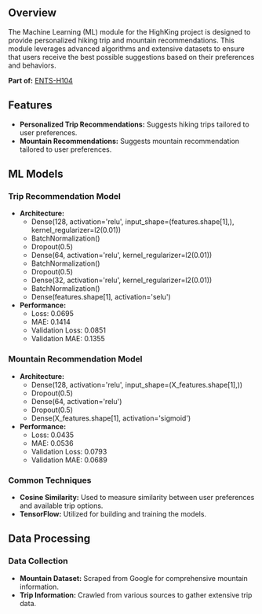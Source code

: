 ## Overview
The Machine Learning (ML) module for the HighKing project is designed to provide personalized hiking trip and mountain recommendations. This module leverages advanced algorithms and extensive datasets to ensure that users receive the best possible suggestions based on their preferences and behaviors.

**Part of:** [ENTS-H104](https://github.com/ENTS-H104) 

## Features
- **Personalized Trip Recommendations:** Suggests hiking trips tailored to user preferences.
- **Mountain Recommendations:** Suggests mountain recommendation tailored to user preferences.

## ML Models
### Trip Recommendation Model
- **Architecture:**
  - Dense(128, activation='relu', input_shape=(features.shape[1],), kernel_regularizer=l2(0.01))
  - BatchNormalization()
  - Dropout(0.5)
  - Dense(64, activation='relu', kernel_regularizer=l2(0.01))
  - BatchNormalization()
  - Dropout(0.5)
  - Dense(32, activation='relu', kernel_regularizer=l2(0.01))
  - BatchNormalization()
  - Dense(features.shape[1], activation='selu')
- **Performance:**
  - Loss: 0.0695
  - MAE: 0.1414
  - Validation Loss: 0.0851
  - Validation MAE: 0.1355

### Mountain Recommendation Model
- **Architecture:**
  - Dense(128, activation='relu', input_shape=(X_features.shape[1],))
  - Dropout(0.5)
  - Dense(64, activation='relu')
  - Dropout(0.5)
  - Dense(X_features.shape[1], activation='sigmoid')
- **Performance:**
  - Loss: 0.0435
  - MAE: 0.0536
  - Validation Loss: 0.0793
  - Validation MAE: 0.0689

### Common Techniques
- **Cosine Similarity:** Used to measure similarity between user preferences and available trip options.
- **TensorFlow:** Utilized for building and training the models.

## Data Processing
### Data Collection
- **Mountain Dataset:** Scraped from Google for comprehensive mountain information.
- **Trip Information:** Crawled from various sources to gather extensive trip data.

